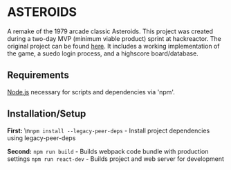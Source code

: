 # ASTEROIDS

A remake of the 1979 arcade classic Asteroids. This project was created during a two-day MVP (minimum viable product) sprint at hackreactor. The original project can be found [here](https://arcane-cliffs-76702.herokuapp.com/). It includes a working implementation of the game, a suedo login process, and a highscore board/database. 

## Requirements

[Node.js](https://nodejs.org) necessary for scripts and dependencies via 'npm'.

## Installation/Setup

__First:__
\n`npm install --legacy-peer-deps` - Install project dependencies using legacy-peer-deps

__Second:__
`npm run build` - Builds webpack code bundle with production settings
`npm run react-dev` - Builds project and web server for development

